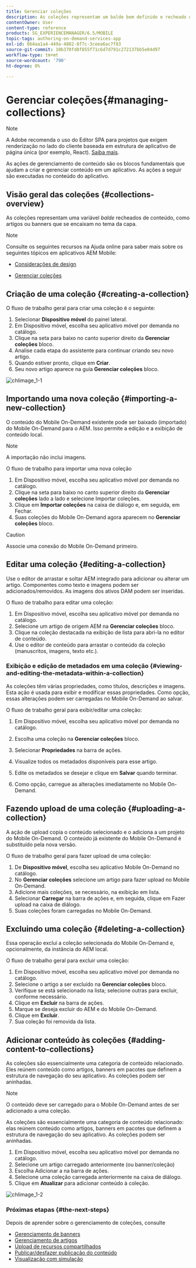 ```yaml
---
title: Gerenciar coleções
description: As coleções representam um balde bem definido e recheado de conteúdo como artigos ou banners que se encaixam no tema da capa. Siga esta página para saber mais.
contentOwner: User
content-type: reference
products: SG_EXPERIENCEMANAGER/6.5/MOBILE
topic-tags: authoring-on-demand-services-app
exl-id: 0b4aa1a4-449a-4882-8f7c-3ceea6ac7f83
source-git-commit: 10b370fd8f855f71c6d7d791c272137bb5e04d97
workflow-type: tm+mt
source-wordcount: '790'
ht-degree: 0%

---
```


# Gerenciar coleções{#managing-collections}

>[!NOTE]
>
>A Adobe recomenda o uso do Editor SPA para projetos que exigem renderização no lado do cliente baseada em estrutura de aplicativo de página única (por exemplo, React). [Saiba mais](/help/sites-developing/spa-overview.md).

As ações de gerenciamento de conteúdo são os blocos fundamentais que ajudam a criar e gerenciar conteúdo em um aplicativo. As ações a seguir são executadas no conteúdo do aplicativo.

## Visão geral das coleções {#collections-overview}

As coleções representam uma variável *balde* recheados de conteúdo, como artigos ou banners que se encaixam no tema da capa.

>[!NOTE]
>
>Consulte os seguintes recursos na Ajuda online para saber mais sobre os seguintes tópicos em aplicativos AEM Mobile:
>
>* [Considerações de design](https://helpx.adobe.com/digital-publishing-solution/help/design-app.html)
>
>* [Gerenciar coleções](https://helpx.adobe.com/digital-publishing-solution/help/creating-collections.html)
>

## Criação de uma coleção {#creating-a-collection}

O fluxo de trabalho geral para criar uma coleção é o seguinte:

1. Selecionar **Dispositivo móvel** do painel lateral.
1. Em Dispositivo móvel, escolha seu aplicativo móvel por demanda no catálogo.
1. Clique na seta para baixo no canto superior direito da **Gerenciar coleções** bloco.
1. Analise cada etapa do assistente para continuar criando seu novo artigo.
1. Quando estiver pronto, clique em **Criar**.
1. Seu novo artigo aparece na guia **Gerenciar coleções** bloco.

![chlimage_1-1](assets/chlimage_1-1.gif)

## Importando uma nova coleção {#importing-a-new-collection}

O conteúdo do Mobile On-Demand existente pode ser baixado (importado) do Mobile On-Demand para o AEM. Isso permite a edição e a exibição de conteúdo local.

>[!NOTE]
>
>A importação não inclui imagens.

O fluxo de trabalho para importar uma nova coleção

1. Em Dispositivo móvel, escolha seu aplicativo móvel por demanda no catálogo.
1. Clique na seta para baixo no canto superior direito da **Gerenciar coleções** lado a lado e selecione Importar coleções.
1. Clique em **Importar coleções** na caixa de diálogo e, em seguida, em Fechar.
1. Suas coleções do Mobile On-Demand agora aparecem no **Gerenciar coleções** bloco.

>[!CAUTION]
>
>Associe uma conexão do Mobile On-Demand primeiro.

## Editar uma coleção {#editing-a-collection}

Use o editor de arrastar e soltar AEM integrado para adicionar ou alterar um artigo. Componentes como texto e imagens podem ser adicionados/removidos. As imagens dos ativos DAM podem ser inseridas.

O fluxo de trabalho para editar uma coleção:

1. Em Dispositivo móvel, escolha seu aplicativo móvel por demanda no catálogo.
1. Selecione um artigo de origem AEM na **Gerenciar coleções** bloco.
1. Clique na coleção destacada na exibição de lista para abri-la no editor de conteúdo.
1. Use o editor de conteúdo para arrastar o conteúdo da coleção (manuscritos, imagens, texto etc.).

### Exibição e edição de metadados em uma coleção {#viewing-and-editing-the-metadata-within-a-collection}

As coleções têm várias propriedades, como títulos, descrições e imagens. Esta ação é usada para exibir e modificar essas propriedades. Como opção, essas alterações podem ser carregadas no Mobile On-Demand ao salvar.

O fluxo de trabalho geral para exibir/editar uma coleção:

1. Em Dispositivo móvel, escolha seu aplicativo móvel por demanda no catálogo.
1. Escolha uma coleção na **Gerenciar coleções** bloco.

1. Selecionar **Propriedades** na barra de ações.
1. Visualize todos os metadados disponíveis para esse artigo.
1. Edite os metadados se desejar e clique em **Salvar** quando terminar.
1. Como opção, carregue as alterações imediatamente no Mobile On-Demand.

## Fazendo upload de uma coleção {#uploading-a-collection}

A ação de upload copia o conteúdo selecionado e o adiciona a um projeto do Mobile On-Demand. O conteúdo já existente do Mobile On-Demand é substituído pela nova versão.

O fluxo de trabalho geral para fazer upload de uma coleção:

1. De **Dispositivo móvel**, escolha seu aplicativo Mobile On-Demand no catálogo.
1. No **Gerenciar coleções** selecione um artigo para fazer upload no Mobile On-Demand.
1. Adicione mais coleções, se necessário, na exibição em lista.
1. Selecionar **Carregar** na barra de ações e, em seguida, clique em Fazer upload na caixa de diálogo.
1. Suas coleções foram carregadas no Mobile On-Demand.

## Excluindo uma coleção {#deleting-a-collection}

Essa operação exclui a coleção selecionada do Mobile On-Demand e, opcionalmente, da instância do AEM local.

O fluxo de trabalho geral para excluir uma coleção:

1. Em Dispositivo móvel, escolha seu aplicativo móvel por demanda no catálogo.
1. Selecione o artigo a ser excluído na **Gerenciar coleções** bloco.
1. Verifique se está selecionado na lista; selecione outras para excluir, conforme necessário.
1. Clique em **Excluir** na barra de ações.
1. Marque se deseja excluir do AEM e do Mobile On-Demand.
1. Clique em **Excluir**.
1. Sua coleção foi removida da lista.

## Adicionar conteúdo às coleções {#adding-content-to-collections}

As coleções são essencialmente uma categoria de conteúdo relacionado. Eles reúnem conteúdo como artigos, banners em pacotes que definem a estrutura de navegação do seu aplicativo. As coleções podem ser aninhadas.

>[!NOTE]
>
>O conteúdo deve ser carregado para o Mobile On-Demand antes de ser adicionado a uma coleção.

As coleções são essencialmente uma categoria de conteúdo relacionado: elas reúnem conteúdo como artigos, banners em pacotes que definem a estrutura de navegação do seu aplicativo. As coleções podem ser aninhadas.

1. Em Dispositivo móvel, escolha seu aplicativo móvel por demanda no catálogo.
1. Selecione um artigo carregado anteriormente (ou banner/coleção)
1. Escolha Adicionar a na barra de ações.
1. Selecione uma coleção carregada anteriormente na caixa de diálogo.
1. Clique em **Atualizar** para adicionar conteúdo à coleção.

![chlimage_1-2](assets/chlimage_1-2.gif)

### Próximas etapas {#the-next-steps}

Depois de aprender sobre o gerenciamento de coleções, consulte

* [Gerenciamento de banners](/help/mobile/mobile-on-demand-managing-banners.md)
* [Gerenciamento de artigos](/help/mobile/mobile-on-demand-managing-articles.md)
* [Upload de recursos compartilhados](/help/mobile/mobile-on-demand-shared-resources.md)
* [Publicar/desfazer publicação do conteúdo](/help/mobile/mobile-on-demand-publishing-unpublishing.md)
* [Visualização com simulação](/help/mobile/aem-mobile-manage-ondemand-services.md)
